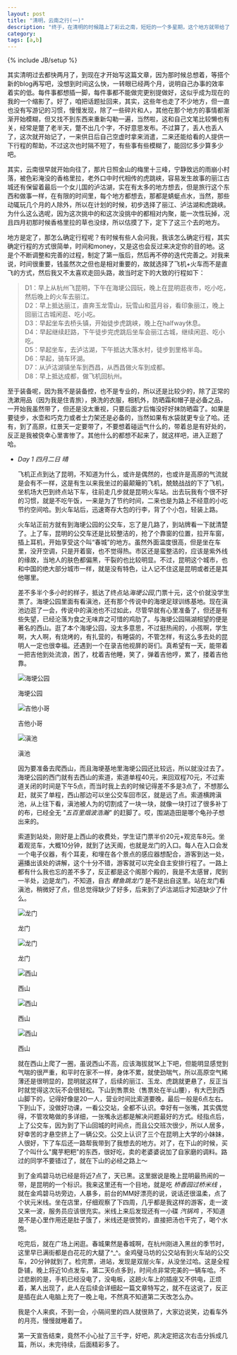 ```yaml
---
layout: post
title: "清明，云南之行(一)"
description: "终于，在清明的时候踏上了彩云之南，短短的一个多星期，这个地方就带给了我太多的惊喜和意外，如果非要让我去形容这个地方有多美的话，那我会说，我会马上再去一次！"
category: 
tags: [a,b]
---
```

{% include JB/setup %}

其实清明过去都快两月了，到现在才开始写这篇文章，因为那时候总想着，等搭个新的blog再写吧，没想到时间这么快，一转眼已经两个月，说明自己办事的效率着实的低。每件事都想插一脚，每件事都不能做完更别提做好，这似乎成为现在的我的一个缩影了。好了，咱把话题扯回来，其实，这些年也走了不少地方，但一直也没有写游记的习惯，慢慢发现，除了一些碎片和人，其他在那个地方的事情都渐渐开始模糊，但又找不到东西来重新勾勒一遍，当然啦，这和自己文笔比较懒也有关，经常是蹩了老半天，蹩不出几个字，不好意思发布。不过算了，丢人也丢人了，这次就开始记了，一来供日后自己空虚时拿来消遣，二来还能给看的人提供一下行程的帮助，不过这次也时隔不短了，有些事有些模糊了，能回忆多少算多少吧。

其实，云南很早就开始向往了，那片日照金山的梅里十三峰，宁静致远的雨崩小村落，被色彩淹没的香格里拉，老外口中时代相传的虎跳峡，容易发生故事的丽江古城还有保留着最后一个女儿国的泸沽湖，实在有太多的地方想去，但是旅行这个东西和做事一样，在有限的时间里，每个地方都想去，那都是蜻蜓点水，当然，那些动辄玩几个月的人除外，所以在计划的时候，初步选择了丽江、泸沽湖和虎跳峡。为什么这么选呢，因为这次挑中的和这次没挑中的都相对内聚，能一次性玩掉，况且四月初那时候香格里拉的草也没绿，所以估摸了下，定下了这三个去的地方。

地方是定了，那怎么确定行程呢？有时候有些人会问我，我该怎么确定行程，其实确定行程的方式很简单，时间和money，又是这也会反过来决定你的目的地。这是个不断调整和完善的过程，制定了第一版后，然后再不停的迭代完善之。对我来说，时间很重要，钱虽然次之但也是相对重要的，故就选择了飞机+火车而不是直飞的方式，然后我又不太喜欢走回头路，故当时定下的大致的行程如下：  

> D1：早上从杭州飞昆明，下午在海埂公园玩，晚上在昆明逛夜市，吃小吃，然后晚上的火车去丽江。  
> D2：早上抵达丽江，直奔玉龙雪山，玩雪山和蓝月谷，看印象丽江，晚上回丽江古城闲逛、吃小吃。  
> D3：早起坐车去桥头镇，开始徒步虎跳峡，晚上在halfway休息。  
> D4：早起继续赶路，下午徒步完虎跳后坐车会丽江古城，继续闲逛、吃小吃。  
> D5：早起坐车，去泸沽湖，下午抵达大落水村，徒步到里格半岛。  
> D6：早起，骑车环湖。  
> D7：从泸沽湖镇坐车到西昌，从西昌做火车到成都。  
> D8：早上抵达成都，做飞机回杭州。  

至于装备呢，因为我不是装备控，也不是专业的，所以还是比较少的，除了正常的洗漱用品（因为我是住青旅），换洗的衣服，相机外，防晒霜和帽子是必备之品，一开始我虽然带了，但还是没太重视，只要后面才后悔没好好抹防晒霜了。如果是要徒步，水壶和巧克力或者士力架还是必备的，当然如果有水袋就更专业了哈。还有，到了高原，红景天一定要带了，不要想着碰运气什么的，带着总是有好处的，反正是我被侥幸心里害惨了。其他什么的都想不起来了，就这样吧，进入正题了哈。

* *Day 1  四月二日 晴*
	
	飞机正点到达了昆明，不知道为什么，或许是偶然的，也或许是高原的气流就是会有不一样，这是有生以来我坐过的最颠簸的飞机，兢兢战战的下了飞机，坐机场大巴到终点站下车，往前走几步就是昆明火车站。出去玩我有个很不好的习惯，就是不吃午饭，一来是为了节约时间，二来也是为路上不经意的小吃节约空间哈。到火车站后，迅速寄存大包的行李，背了个小包，轻装上路。  
	
	火车站正前方就有到海埂公园的公交车，忘了是几路了，到站牌看一下就清楚了。上了车，昆明的公交车还是比较整洁的，抢了个靠窗的位置，拉开车窗，插上耳机，开始享受这个叫“春城”的地方。虽然外面温度很高，但是坐在车里，没开空调，只是开着窗，也不觉得热。市区还是蛮整洁的，应该是紫外线的缘故，当地人的肤色都偏黑，干裂的也比较明显。不过，昆明这个城市，也和中国的绝大部分城市一样，就是没有特色，让人记不住这是昆明或者还是其他哪里。

	差不多半个多小时的样子，抵达了终点站*海埂公园*,门票十元，这个价就没学生票了。海埂公园里面有看滇池，还有那个传说中的海埂足球训练基地。现在滇池边逛了一会，传说中的滇池也不过如此，尽管早就有心里准备了，但还是有些失望，已经沦落为食之无味弃之可惜的鸡肋了。与海埂公园隔湖相望的便是著名的西山。逛了本个海埂公园，没太多意思，不过挺热闹的，小孩啊，学生啊，大人啊，有烧烤的，有扎营的，有睡袋的，不管怎样，有这么多去处的昆明人一定也很幸福。还遇到一个在录吉他视屏的哥们。真希望有一天，能带着一把吉他到处流浪，困了，枕着吉他睡，笑了，弹着吉他哼，累了，搂着吉他靠。  
	
	![海埂公园][1]  
	
	海埂公园  
	
	![吉他小哥][2]
	
	吉他小哥  
	
	![滇池][3]  
	
	滇池
	
	因为要准备去爬西山，而且海埂基地里海埂公园还比较远，所以就没过去了。海埂公园的西门就有去西山的索道，索道单程40元，来回双程70元，不过索道关闭的时间是下午5点，而当时我上去的时候记得差不多是3点了，不想那么赶，就买了单程，西山那边可以坐公交车回市区，就是远了点。索道横跨滇池，从上往下看，滇池被人为的切割成了一块一块，就像一块打过了很多补丁的布，已经全无 *"五百里烟波浩瀚"* 的赶脚了。哎，围湖造田是哪个龟孙子想出来的。
	
	索道到站处，刚好是上西山的收费处，学生证门票半价20元+观览车8元。坐着观览车，大概10分钟，就到了达天阁，也就是龙门的入口。每人在入口会发一个电子仪器，有个耳麦，和埋在各个景点的感应器想配合，游客到达一处，遍播出该处的讲解，这个十分不错，游客就可以完全自主安排行程了。一路上都有什么我也忘的差不多了，反正都是这个阁那个殿的，我是不太感冒，爬到一半处，边是龙门，不知道，自古 *鲤鱼跳龙门* 是不是出自这里。站在龙门看滇池，稍微好了点，但总觉得缺少了好多，后来到了泸沽湖后才知道缺少了什么。
	
	![龙门][4]
	
	龙门
	
	![龙门][5]
	
	龙门
	
	![西山][6]
	
	西山
	
	![西山][7]
	
	西山
	
	![西山][8]
	
	西山
		
	就在西山上爬了一圈，虽说西山不高，应该海拔就1K上下吧，但能明显感觉到气喘的很严重，和平时在家不一样，身体不累，就使劲喘气，所以高原空气稀薄还是很明显的，昆明就这样了，后续的丽江、玉龙、虎跳就更悬了，反正当时就觉得这次玩不会很轻松。下山到售票处（售票处在半山腰），有大巴到西山脚下的，记得好像是20一人，营业时间比索道要晚，最后一般是6点左右。下到山下，没做好功课，一看公交站，全都不认识。幸好有一张嘴，其实偶觉得，不管攻略做的多详细，一张嘴永远都是解决问题最好的方式。经指点后，上了公交车，因为到了下山回城的时间点，而且公交班次很少，所以人居多，好幸苦的才悬空挤上了一辆公交。公交上认识了三个在昆明上大学的小妹妹，人很好，下了车后还一路帮我带到了我想去的地方。对了，在下山的时候，买了个叫什么"魔芋粑粑"的东西，很好吃，卖的老婆婆说加了自家磨的调料。路过的同学不要错过了，就在下山的必经之路上～
	
	到了金鸡碧马坊已经是将近7点了，天已黑。这里据说是晚上昆明最热闹的一带，是昆明的一个标识。我来这里还有一个目地，就是吃 *桥香园过桥米线* ，就在金鸡碧马坊旁边，人暴多，前台的MM好漂亮的说，说话还很温柔，点了个状元米线。坐在店里，仔细观察了下四周，几乎都是我这样的游客，走一波又来一波，服务员应该很充实。米线上来后发现还有一小碟 *汽锅鸡* ，不知道是不是心里作用还是肚子饿了，米线还是很赞的，直接把汤也干完了，喝个水饱。
	
	吃完后，就在广场上闲逛。春城果然是春城啊，在杭州刚进入黑丝的季节时，这里早已满街都是白花花的大腿了^_^。金鸡璧马坊的公交站有到火车站的公交车，20分钟就到了。检完票，进站，发现是双层火车，从没坐过哈。这是全程卧铺，晚上将近10点发车，第二天6点多到，时间点非常完美的一辆车哈。不过悲剧的是，手机已经没电了，没电板，这趟火车上的插座又不供电，正烦着，某人出现了，此人在后续会详细起一篇文章特写之，就不在这说了，反正是插在此人电脑上充了一晚上电，不然真不知道第二天改怎么办。
	
	我是个人来疯，不到一会，小隔间里的四人就很熟了，大家边说笑，边看车外的月亮，慢慢就睡着了。
	
	第一天宣告结束，竟然不小心扯了三千字，好吧，夙决定把这次右击分拆成几篇，所以，未完待续，后面精彩多了。
	

[1]: http://fmn.rrimg.com/fmn057/20120610/0005/original_7t7H_7e3200000622118f.jpg "海埂公园"
[2]: http://fmn.rrimg.com/fmn061/20120609/2345/original_oeQF_58c9000010751191.jpg "吉他小哥"
[3]: http://fmn.rrimg.com/fmn064/20120609/2345/original_Vn1A_0d8e0000051d1190.jpg "滇池"
[4]: http://fmn.rrimg.com/fmn061/20120609/2350/original_aXL5_50230000058c125b.jpg "龙门"
[5]: http://fmn.rrimg.com/fmn059/20120609/2350/original_TJ4A_0c7700000179125d.jpg "龙门"
[6]: http://fmn.rrimg.com/fmn065/20120609/2355/original_yLJv_11a7000008ce118e.jpg "西山"
[7]: http://fmn.rrfmn.com/fmn058/20120609/2355/original_tUmW_317300000d9e118d.jpg "西山"
[8]: http://fmn.rrimg.com/fmn061/20120609/2355/original_JAJT_36d9000000c8118d.jpg "西山"
	

	




